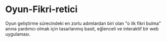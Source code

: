 # Oyun-Fikri-retici
Oyun geliştirme sürecindeki en zorlu adımlardan biri olan "o ilk fikri bulma" anına yardımcı olmak için tasarlanmış basit, eğlenceli ve interaktif bir web uygulaması. 
